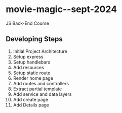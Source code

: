 # movie-magic--sept-2024
JS Back-End Course

## Developing Steps
1. Initial Project Architecture
2. Setup express
3. Setup handlebars
4. Add resources
5. Setup static route
6. Render home page
7. Add routes and controllers
8. Extract partial template
9. Add service and data layers
10. Add create page
11. Add Details page
